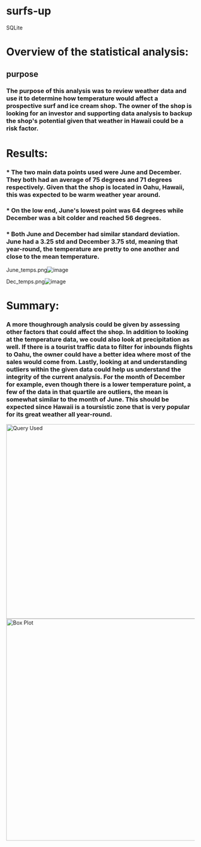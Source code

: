# surfs-up
SQLite



# Overview of the statistical analysis:
## purpose
### The purpose of this analysis was to review weather data and use it to determine how temperature would affect a prospective surf and ice cream shop. The owner of the shop is looking for an investor and supporting data analysis to backup the shop's potential given that weather in Hawaii could be a risk factor. 

# Results:
### * The two main data points used were June and December. They both had an average of 75 degrees and 71 degrees respectively. Given that the shop is located in Oahu, Hawaii, this was expected to be warm weather year around. 
### * On the low end, June's lowest point was 64 degrees while December was a bit colder and reached 56 degrees. 
### * Both June and December had similar standard deviation. June had a 3.25 std and December 3.75 std, meaning that year-round, the temperature are pretty to one another and close to the mean temperature.
June_temps.png![image](https://user-images.githubusercontent.com/111030781/205791873-9d959b1b-9d04-47c3-a28f-3289ef2e055d.png)


Dec_temps.png![image](https://user-images.githubusercontent.com/111030781/205791907-e6227cb1-c4b1-4712-b632-3155013327af.png)

# Summary:
### A more thoughrough analysis could be given by assessing other factors that could affect the shop. In addition to looking at the temperature data, we could also look at precipitation as well. If there is a tourist traffic data to filter for inbounds flights to Oahu, the owner could have a better idea where most of the sales would come from. Lastly, looking at and understanding outliers within the given data could help us understand the integrity of the current analysis. For the month of December for example, even though there is a lower temperature point, a few of the data in that quartile are outliers, the mean is somewhat similar to the month of June. This should be expected since Hawaii is a toursistic zone that is very popular for its great weather all year-round.
<img width="519" alt="Query Used" src="https://user-images.githubusercontent.com/111030781/206162606-bcf7c14b-399d-405a-be86-559c58f91d8b.png">

<img width="592" alt="Box Plot" src="https://user-images.githubusercontent.com/111030781/206162650-b3edb89c-cce6-427c-a597-eb8ef27d0726.png">
